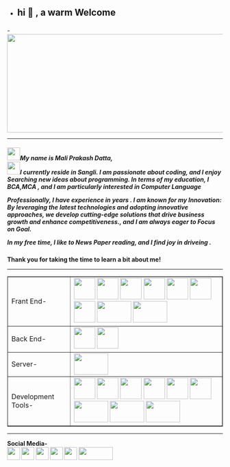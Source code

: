        
-  	
  <h2> <p bgcolor="skyblue">hi 👋 , a warm Welcome</p></h2>    
-<image src="https://github.com/maliprakashdatta/java-example/assets/152262211/cd348108-2053-4985-aea2-82a88a991daf" width="1100" height="230"><hr>
   
<h5><image src="https://github.com/maliprakashdatta/java-example/assets/152262211/ac6c7a66-8e9b-46e5-90ff-e50e93012c72" width="30" height="30">My name is Mali Prakash Datta, <br> <image src="https://github.com/maliprakashdatta/java-example/assets/152262211/9c0c2a66-5970-4348-9e2d-762aac3881a5" width="30" height="30">I currently reside in Sangli. I am passionate about coding, and I enjoy Searching new ideas about programming. In terms of my education, I BCA,MCA , and I am particularly interested in Computer Language<br>

Professionally, I have experience in  years . I am known for my Innovation:  By leveraging the latest technologies and adopting innovative approaches, we develop cutting-edge solutions that drive business growth and enhance competitiveness., and I am always eager to Focus on Goal.<br>

In my free time, I like to News Paper reading, and I find joy in driveing . </h5>    
    
<h4>Thank you for taking the time to learn a bit about me!</h>   
<hr>  
<table border="1"> 
  <tr>
    <td> Frant End-</td>
    <td> <image src="https://github.com/maliprakashdatta/java-example/assets/152262211/d5d65e4c-eb17-4ef2-829f-72e0ef718e4a" width="50" height="50">
<image src="https://github.com/maliprakashdatta/java-example/assets/152262211/9f81b3b4-cd04-410d-b741-28845846f7e3" width="50" height="50">
<image src="https://github.com/maliprakashdatta/java-example/assets/152262211/69ebf276-ac9e-4c93-aa86-b563a715498f" width="50" height="50">
<image src="https://github.com/maliprakashdatta/java-example/assets/152262211/6f2072ef-d7d4-436b-9992-b43b558a9915" width="50" height="50">
<image src="https://github.com/maliprakashdatta/java-example/assets/152262211/8213ffdf-6348-49c6-a270-41c0ee2cd517" width="50" height="50">
<image src="https://github.com/maliprakashdatta/java-example/assets/152262211/0772b70b-9dc9-4df7-acc2-a221f0f888d5" width="50" height="50">
<image src="https://github.com/maliprakashdatta/java-example/assets/152262211/3592e6d1-22a9-4458-a48e-47284ecb8330" wwidth="50" height="50">
<image src="https://github.com/maliprakashdatta/java-example/assets/152262211/fd46374a-2129-48fb-a08f-412cf2df554d" width="80" height="50">
  <image src="https://github.com/maliprakashdatta/java-example/assets/152262211/d496a25b-f49c-4e64-9ac4-7ed2f058139b" width="80" height="50">
    
</td>
  </tr>
  <tr>
    <td> Back End-</td>
    <td> <image src="https://github.com/maliprakashdatta/java-example/assets/152262211/ea745403-7165-4d8a-a932-46788fc66e6b" width="50" height="50">
<image src="https://github.com/maliprakashdatta/java-example/assets/152262211/e0690878-c85c-483d-aedc-7ea178bbc4be" width="50" height="50"></td>
  </tr>
  <tr> 
  <td> Server-</td>
  <td> <image src="https://github.com/maliprakashdatta/java-example/assets/152262211/629e45a2-9c7b-44b5-abc9-772bf6c3d94b" width="80" height="50"></td>
  </tr>
  <tr>
    <td> Development Tools-</td>
    <td> 
<image src="https://github.com/maliprakashdatta/java-example/assets/152262211/7a9a827e-3986-4654-b0dd-da3f4b47d5d1" width="50" height="50">
<image src="https://github.com/maliprakashdatta/java-example/assets/152262211/e5da4e1e-bd5e-4329-82c1-0411d6b10c9c" width="50" height="50">
<image src="https://github.com/maliprakashdatta/java-example/assets/152262211/1c03861d-4d20-472e-92c7-9e12654c3362" width="50" height="50">
<image src="https://github.com/maliprakashdatta/java-example/assets/152262211/49d063e5-3cc7-4ba3-8343-1bd4029d7314" width="50" height="50">
<image src="https://github.com/maliprakashdatta/java-example/assets/152262211/501f2ba3-2813-4011-b902-a86d2b1d13e8" width="50" height="50">
<image src="https://github.com/maliprakashdatta/java-example/assets/152262211/2498641c-fc9d-44ce-9a5d-50e97a6d9bdc" width="50" height="50">
<image src="https://github.com/maliprakashdatta/java-example/assets/152262211/c78452e8-ee78-40f5-939e-3da905112fb4" width="80" height="50">
<image src="https://github.com/maliprakashdatta/java-example/assets/152262211/f1f1b440-1a1c-4ebc-b5fa-2293bf17114b" width="80" height="50">
<image src="https://github.com/maliprakashdatta/java-example/assets/152262211/1f6f9afd-b164-4912-8eb4-10d22ea7d0a3" width="80" height="50">
    </td>
  </tr>
</table>
<hr>
      Social Media-<br>
 <image src="https://github.com/maliprakashdatta/java-example/assets/152262211/f1bc63c7-43fb-4ad8-8378-e5d220bedbc6" width="30" height="30">
 <image src="https://github.com/maliprakashdatta/java-example/assets/152262211/7be531e4-1ce2-452e-9e9b-064ab574c434" width="30" height="30">
 <image src="https://github.com/maliprakashdatta/java-example/assets/152262211/bf96aeaf-659a-4040-82dc-38dc02c144fb" width="30" height="30">
<image src="https://github.com/maliprakashdatta/java-example/assets/152262211/889298af-4ce8-43ec-bd38-c76f29dddd74" width="30" height="30">
<image src="https://github.com/maliprakashdatta/java-example/assets/152262211/444e2154-e936-4f8d-af66-c7589577648b" width="30" height="30">
<image src="https://github.com/maliprakashdatta/java-example/assets/152262211/3df79448-0c7d-4378-905a-063c1bb77665" width="80" height="30">

